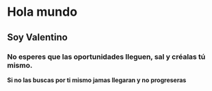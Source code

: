 # Hola mundo
## Soy Valentino
### No esperes que las oportunidades lleguen, sal y créalas tú mismo.


**Si no las buscas por ti mismo jamas llegaran y no progreseras**

